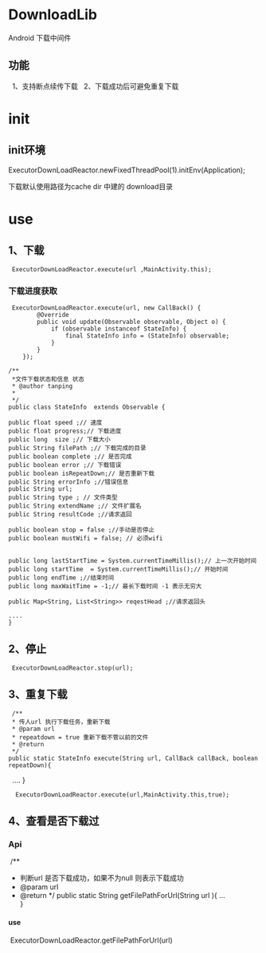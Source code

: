 # DownloadLib
Android 下载中间件
## 功能
   1、支持断点续传下载
   2、下载成功后可避免重复下载

# init
## init环境
 ExecutorDownLoadReactor.newFixedThreadPool(1).initEnv(Application);
 
 下载默认使用路径为cache dir 中建的 download目录
 
 # use
 ## 1、下载
     ExecutorDownLoadReactor.execute(url ,MainActivity.this);
 ### 下载进度获取
  	 ExecutorDownLoadReactor.execute(url, new CallBack() {
            @Override
            public void update(Observable observable, Object o) {
                if (observable instanceof StateInfo) {
                    final StateInfo info = (StateInfo) observable;
                }
            }
        });
	
	/**
	 *文件下载状态和信息 状态
	 * @author tanping
	 *
	 */
	public class StateInfo  extends Observable {

	public float speed ;// 速度
	public float progress;// 下载进度
	public long  size ;// 下载大小
	public String filePath ;// 下载完成的目录
	public boolean complete ;// 是否完成
	public boolean error ;// 下载错误
	public boolean isRepeatDown;// 是否重新下载
	public String errorInfo ;//错误信息
	public String url;
	public String type ; // 文件类型
	public String extendName ;// 文件扩展名
	public String resultCode ;//请求返回
	
	public boolean stop = false ;//手动是否停止
	public boolean mustWifi = false; // 必须wifi


	public long lastStartTime = System.currentTimeMillis();// 上一次开始时间
	public long startTime  = System.currentTimeMillis();// 开始时间
	public long endTime ;//结束时间
	public long maxWaitTime = -1;// 最长下载时间 -1 表示无穷大
	
	public Map<String, List<String>> reqestHead ;//请求返回头
 	
	....
	}
     
 ## 2、停止
     ExecutorDownLoadReactor.stop(url);  
 ## 3、重复下载
  	 /**
     * 传人url 执行下载任务，重新下载
     * @param url
     * repeatdown = true 重新下载不管以前的文件
     * @return
     */
	public static StateInfo execute(String url, CallBack callBack, boolean repeatDown){
    ....
  }
 
      ExecutorDownLoadReactor.execute(url,MainActivity.this,true);
 
## 4、查看是否下载过
### Api
  /**
  * 判断url 是否下载成功，如果不为null 则表示下载成功	
  * @param url
  * @return
  */
  public static String getFilePathForUrl(String url ){
	...				 
  }
  
#### use
  ExecutorDownLoadReactor.getFilePathForUrl(url)
  
